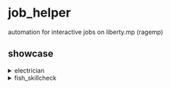 # job_helper
automation for interactive jobs on liberty.mp (ragemp)

## showcase
<details>
  <summary>electrician</summary>
  
  https://github.com/clauadv/job_helper/assets/26169415/0557e57d-720a-4b3c-9c67-e32edbff8ec9
</details>

<details>
  <summary>fish_skillcheck</summary>
 
  https://github.com/clauadv/job_helper/assets/26169415/0c0ac891-be3c-47f9-bdf5-7957da39fe6a
</details>
